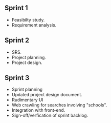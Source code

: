 ## Sprint 1
* Feasibilty study.
* Requirement analysis.

## Sprint 2
* SRS.
* Project planning.
* Project design.

## Sprint 3
* Sprint planning
* Updated project design document.
* Rudimentary UI
* Web crawling for searches involving "schools".
* Integration with front-end.
* Sign-off/verfication of sprint backlog.
